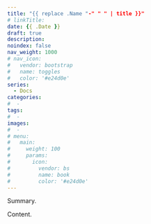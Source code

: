 ```yaml
---
title: "{{ replace .Name "-" " " | title }}"
# linkTitle:
date: {{ .Date }}
draft: true
description: 
noindex: false
nav_weight: 1000
# nav_icon:
#   vendor: bootstrap
#   name: toggles
#   color: '#e24d0e'
series:
  - Docs
categories:
#  - 
tags:
#  - 
images:
#  - 
# menu:
#   main:
#     weight: 100
#     params:
#       icon:
#         vendor: bs
#         name: book
#         color: '#e24d0e'
---
```


Summary.

<!--more-->

Content.
